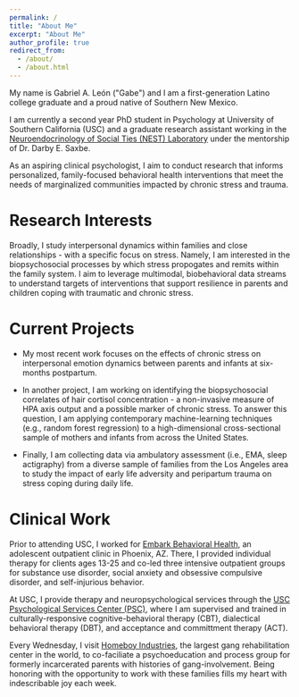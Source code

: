 ```yaml
---
permalink: /
title: "About Me"
excerpt: "About Me"
author_profile: true
redirect_from: 
  - /about/
  - /about.html
---
```


My name is Gabriel A. León ("Gabe") and I am a first-generation Latino college graduate and a proud native of Southern New Mexico.

I am currently a second year PhD student in Psychology at University of Southern California (USC) and a graduate research assistant working in the [Neuroendocrinology of Social Ties (NEST) Laboratory](https://dornsife.usc.edu/nestlab/research/) under the mentorship of Dr. Darby E. Saxbe.

As an aspiring clinical psychologist, I aim to conduct research that informs personalized, family-focused behavioral health interventions that meet the needs of marginalized communities impacted by chronic stress and trauma.

Research Interests
=====
Broadly, I study interpersonal dynamics within families and close relationships - with a specific focus on stress. Namely, I am interested in the biopsychosocial processes by which stress propogates and remits within the family system. I aim to leverage multimodal, biobehavioral data streams to understand targets of interventions that support resilience in parents and children coping with traumatic and chronic stress.

Current Projects
=====
* My most recent work focuses on the effects of chronic stress on interpersonal emotion dynamics between parents and infants at six-months postpartum.

* In another project, I am working on identifying the biopsychosocial correlates of hair cortisol concentration - a non-invasive measure of HPA axis output and a possible marker of chronic stress. To answer this question, I am applying contemporary machine-learning techniques (e.g., random forest regression) to a high-dimensional cross-sectional sample of mothers and infants from across the United States. 

* Finally, I am collecting data via ambulatory assessment (i.e., EMA, sleep actigraphy) from a diverse sample of families from the Los Angeles area to study the impact of early life adversity and peripartum trauma on stress coping during daily life.

Clinical Work
=====
Prior to attending USC, I worked for [Embark Behavioral Health](https://www.embarkbh.com/locations/outpatient-therapy-phoenix-arizona/), an adolescent outpatient clinic in Phoenix, AZ. There, I provided individual therapy for clients ages 13-25 and co-led three intensive outpatient groups for substance use disorder, social anxiety and obsessive compulsive disorder, and self-injurious behavior. 

At USC, I provide therapy and neuropsychological services through the [USC Psychological Services Center (PSC)](https://dornsife.usc.edu/usc-psc), where I am supervised and trained in culturally-responsive cognitive-behavioral therapy (CBT), dialectical behavioral therapy (DBT), and acceptance and committment therapy (ACT). 

Every Wednesday, I visit [Homeboy Industries](https://homeboyindustries.org/), the largest gang rehabilitation center in the world, to co-faciliate a psychoeducation and process group for formerly incarcerated parents with histories of gang-involvement. Being honoring with the opportunity to work with these families fills my heart with indescribable joy each week.


